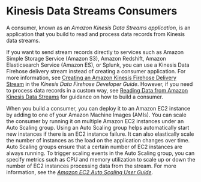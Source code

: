 # Kinesis Data Streams Consumers<a name="amazon-kinesis-consumers"></a>

A consumer, known as an *Amazon Kinesis Data Streams application*, is an application that you build to read and process data records from Kinesis data streams\. 

If you want to send stream records directly to services such as Amazon Simple Storage Service \(Amazon S3\), Amazon Redshift, Amazon Elasticsearch Service \(Amazon ES\), or Splunk, you can use a Kinesis Data Firehose delivery stream instead of creating a consumer application\. For more information, see [Creating an Amazon Kinesis Firehose Delivery Stream](https://docs.aws.amazon.com/firehose/latest/dev/basic-create.html) in the *Kinesis Data Firehose Developer Guide*\. However, if you need to process data records in a custom way, see [Reading Data from Amazon Kinesis Data Streams](building-consumers.md) for guidance on how to build a consumer\.

When you build a consumer, you can deploy it to an Amazon EC2 instance by adding to one of your Amazon Machine Images \(AMIs\)\. You can scale the consumer by running it on multiple Amazon EC2 instances under an Auto Scaling group\. Using an Auto Scaling group helps automatically start new instances if there is an EC2 instance failure\. It can also elastically scale the number of instances as the load on the application changes over time\. Auto Scaling groups ensure that a certain number of EC2 instances are always running\. To trigger scaling events in the Auto Scaling group, you can specify metrics such as CPU and memory utilization to scale up or down the number of EC2 instances processing data from the stream\. For more information, see the *[Amazon EC2 Auto Scaling User Guide](https://docs.aws.amazon.com/autoscaling/ec2/userguide/)*\.

## <a name="enhanced-fan-out-consumers"></a>